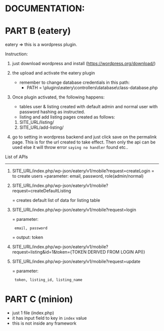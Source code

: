 # DOCUMENTATION:
# PART B (eatery)

eatery => this is a wordpress plugin.

Instruction:

1) just download wordpress  and install (https://wordpress.org/download/)
2) the upload and activate the eatery plugin 
	- remember to change database credentials in this path:
	  - PATH = \plugins\eatery\controllers\database\class-database.php

3) Once plugin activated, the following happens:

	- tables user & listing created with default admin and normal user with password hashing as instructed.
	- listing and add listing pages created as follows:

	1) SITE_URL/listing/
	2) SITE_URL/add-listing/

4) go to setting in wordpress backend and just click save on the permalink page. This is for the url created to take effect. Then only the api can be used else it will throw error `saying no handler` found etc..

List of APIs
_____________

1) SITE_URL/index.php/wp-json/eatery/v1/mobile?request=createLogin
	= to create users
	=parameter:
		email, password, role(admin/normal)
2) SITE_URL/index.php/wp-json/eatery/v1/mobile?request=createDefaultListing

	= creates default list of data for listing table

2) SITE_URL/index.php/wp-json/eatery/v1/mobile?request=login

	= parameter:

		email, password
	= output:
		token 
3) SITE_URL/index.php/wp-json/eatery/v1/mobile?request=listing&id=1&token={TOKEN DERIVED FROM LOGIN API)}

4) SITE_URL/index.php/wp-json/eatery/v1/mobile?request=update
	
	= parameter:

		token, listing_id, listing_name


# PART C (minion)

  - just 1 file (index.php)
  - it has input field to key in `index` value
  - this is not inside any framework
